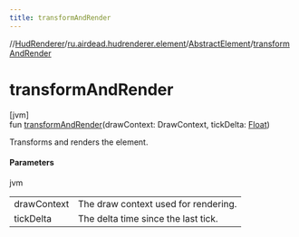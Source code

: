 ```yaml
---
title: transformAndRender
---
```

//[HudRenderer](../../../index.html)/[ru.airdead.hudrenderer.element](../index.html)/[AbstractElement](index.html)/[transformAndRender](transform-and-render.html)



# transformAndRender



[jvm]\
fun [transformAndRender](transform-and-render.html)(drawContext: DrawContext, tickDelta: [Float](https://kotlinlang.org/api/latest/jvm/stdlib/kotlin/-float/index.html))



Transforms and renders the element.



#### Parameters


jvm

| | |
|---|---|
| drawContext | The draw context used for rendering. |
| tickDelta | The delta time since the last tick. |




